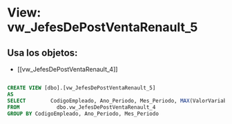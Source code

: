 # View: vw_JefesDePostVentaRenault_5

## Usa los objetos:
- [[vw_JefesDePostVentaRenault_4]]

```sql

CREATE VIEW [dbo].[vw_JefesDePostVentaRenault_5]
AS
SELECT        CodigoEmpleado, Ano_Periodo, Mes_Periodo, MAX(ValorVariable) AS ValorVariable, SUM(Facturacion) AS Facturacion, SUM(Comision_Facturacion) AS Comision_Facturacion
FROM            dbo.vw_JefesDePostVentaRenault_4
GROUP BY CodigoEmpleado, Ano_Periodo, Mes_Periodo


```
